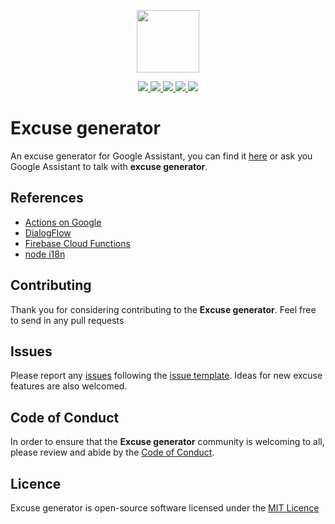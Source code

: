 <p align="center">
    <img src="https://lh3.googleusercontent.com/-L4gr8CWDPXI/WdlVvyQ6RoI/AAAAAAAAGW8/oql590oCNWgtAoriTVwd-P4snKwGt-bTgCMYCGAYYCw/h192-w192/1.png" width=100>
</p>
<p align="center">
    <a href="https://travis-ci.org/SantiMA10/excuse-generator">
        <img src="https://travis-ci.org/SantiMA10/excuse-generator.svg?branch=master">
    </a>
    <a href="https://raw.githubusercontent.com/SantiMA10/excuse-generator/master/LICENSE">
        <img src="https://img.shields.io/badge/license-MIT-blue.svg">
    </a>
    <a href="https://github.com/SantiMA10/excuse-generator/issues">
        <img src="https://img.shields.io/github/issues/SantiMA10/excuse-generator.svg">
    </a>
    <a href="https://assistant.google.com/services/a/id/308807c679c5e488/">
        <img src="https://img.shields.io/badge/google-assistant-blue.svg">
    </a>
    <a href="https://twitter.com/intent/tweet?text=Wow:%20https://github.com/SantiMA10/excuse-generator">
        <img src="https://img.shields.io/twitter/url/https/github.com/SantiMA10/excuse-generator.svg?style=flat">
    </a>
    
</p>

# Excuse generator 
An excuse generator for Google Assistant, you can find it [here](https://assistant.google.com/services/a/id/308807c679c5e488/) or ask you Google Assistant to talk with **excuse generator**.

## References

* [Actions on Google](https://developers.google.com/actions/)
* [DialogFlow](https://dialogflow.com/)
* [Firebase Cloud Functions](https://firebase.google.com/docs/functions/)
* [node i18n](https://github.com/mashpie/i18n-node) 

## Contributing

Thank you for considering contributing to the **Excuse generator**. Feel free to send in any pull requests
 
## Issues

Please report any [issues](https://github.com/SantiMA10/excuse-generator/issues) following the [issue template](https://github.com/SantiMA10/excuse-generator/blob/master/.github/ISSUE_TEMPLATE.md). Ideas for new excuse features are also welcomed.

## Code of Conduct

In order to ensure that the **Excuse generator** community is welcoming to all, please review and abide by the [Code of Conduct](https://raw.githubusercontent.com/SantiMA10/excuse-generator/master/.github/CODE_OF_CONDUCT.md).


## Licence

Excuse generator is open-source software licensed under the [MIT Licence](https://opensource.org/licenses/MIT)